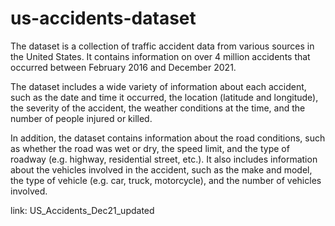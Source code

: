 # us-accidents-dataset

The dataset is a collection of traffic accident data from various sources in the United States. It contains information on over 4 million accidents that occurred between February 2016 and December 2021.

The dataset includes a wide variety of information about each accident, such as the date and time it occurred, the location (latitude and longitude), the severity of the accident, the weather conditions at the time, and the number of people injured or killed.

In addition, the dataset contains information about the road conditions, such as whether the road was wet or dry, the speed limit, and the type of roadway (e.g. highway, residential street, etc.). It also includes information about the vehicles involved in the accident, such as the make and model, the type of vehicle (e.g. car, truck, motorcycle), and the number of vehicles involved.

link: US_Accidents_Dec21_updated
